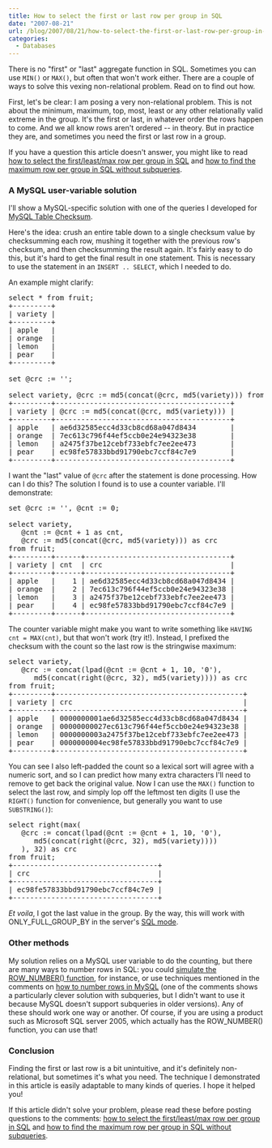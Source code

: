 ```yaml
---
title: How to select the first or last row per group in SQL
date: "2007-08-21"
url: /blog/2007/08/21/how-to-select-the-first-or-last-row-per-group-in-sql/
categories:
  - Databases
---
```

There is no "first" or "last" aggregate function in SQL. Sometimes you can use `MIN()` or `MAX()`, but often that won't work either. There are a couple of ways to solve this vexing non-relational problem. Read on to find out how.

First, let's be clear: I am posing a very non-relational problem. This is not about the minimum, maximum, top, most, least or any other relationally valid extreme in the group. It's the first or last, in whatever order the rows happen to come. And we all know rows aren't ordered -- in theory. But in practice they are, and sometimes you need the first or last row in a group.

If you have a question this article doesn't answer, you might like to read [how to select the first/least/max row per group in SQL][1] and [how to find the maximum row per group in SQL without subqueries][2].

### A MySQL user-variable solution

I'll show a MySQL-specific solution with one of the queries I developed for [MySQL Table Checksum][3].

Here's the idea: crush an entire table down to a single checksum value by checksumming each row, mushing it together with the previous row's checksum, and then checksumming the result again. It's fairly easy to do this, but it's hard to get the final result in one statement. This is necessary to use the statement in an `INSERT .. SELECT`, which I needed to do.

An example might clarify:

<pre>select * from fruit;
+---------+
| variety |
+---------+
| apple   | 
| orange  | 
| lemon   | 
| pear    | 
+---------+

set @crc := '';

select variety, @crc := md5(concat(@crc, md5(variety))) from fruit;
+---------+-----------------------------------------+
| variety | @crc := md5(concat(@crc, md5(variety))) |
+---------+-----------------------------------------+
| apple   | ae6d32585ecc4d33cb8cd68a047d8434        | 
| orange  | 7ec613c796f44ef5ccb0e24e94323e38        | 
| lemon   | a2475f37be12cebf733ebfc7ee2ee473        | 
| pear    | ec98fe57833bbd91790ebc7ccf84c7e9        | 
+---------+-----------------------------------------+</pre>

I want the "last" value of `@crc` after the statement is done processing. How can I do this? The solution I found is to use a counter variable. I'll demonstrate:

<pre>set @crc := '', @cnt := 0;

select variety,
   @cnt := @cnt + 1 as cnt,
   @crc := md5(concat(@crc, md5(variety))) as crc
from fruit;
+---------+------+----------------------------------+
| variety | cnt  | crc                              |
+---------+------+----------------------------------+
| apple   |    1 | ae6d32585ecc4d33cb8cd68a047d8434 | 
| orange  |    2 | 7ec613c796f44ef5ccb0e24e94323e38 | 
| lemon   |    3 | a2475f37be12cebf733ebfc7ee2ee473 | 
| pear    |    4 | ec98fe57833bbd91790ebc7ccf84c7e9 | 
+---------+------+----------------------------------+</pre>

The counter variable might make you want to write something like `HAVING cnt = MAX(cnt)`, but that won't work (try it!). Instead, I prefixed the checksum with the count so the last row is the stringwise maximum:

<pre>select variety,
   @crc := concat(lpad(@cnt := @cnt + 1, 10, '0'),
      md5(concat(right(@crc, 32), md5(variety)))) as crc
from fruit;
+---------+--------------------------------------------+
| variety | crc                                        |
+---------+--------------------------------------------+
| apple   | 0000000001ae6d32585ecc4d33cb8cd68a047d8434 | 
| orange  | 00000000027ec613c796f44ef5ccb0e24e94323e38 | 
| lemon   | 0000000003a2475f37be12cebf733ebfc7ee2ee473 | 
| pear    | 0000000004ec98fe57833bbd91790ebc7ccf84c7e9 | 
+---------+--------------------------------------------+
</pre>

You can see I also left-padded the count so a lexical sort will agree with a numeric sort, and so I can predict how many extra characters I'll need to remove to get back the original value. Now I can use the `MAX()` function to select the last row, and simply lop off the leftmost ten digits (I use the `RIGHT()` function for convenience, but generally you want to use `SUBSTRING()`):

<pre>select right(max(
   @crc := concat(lpad(@cnt := @cnt + 1, 10, '0'),
      md5(concat(right(@crc, 32), md5(variety))))
   ), 32) as crc
from fruit;
+----------------------------------+
| crc                              |
+----------------------------------+
| ec98fe57833bbd91790ebc7ccf84c7e9 | 
+----------------------------------+</pre>

*Et voila*, I got the last value in the group. By the way, this will work with ONLY\_FULL\_GROUP_BY in the server's [SQL mode][4].

### Other methods

My solution relies on a MySQL user variable to do the counting, but there are many ways to number rows in SQL: you could [simulate the ROW_NUMBER() function][5], for instance, or use techniques mentioned in the comments on [how to number rows in MySQL][6] (one of the comments shows a particularly clever solution with subqueries, but I didn't want to use it because MySQL doesn't support subqueries in older versions). Any of these should work one way or another. Of course, if you are using a product such as Microsoft SQL server 2005, which actually has the ROW_NUMBER() function, you can use that!

### Conclusion

Finding the first or last row is a bit unintuitive, and it's definitely non-relational, but sometimes it's what you need. The technique I demonstrated in this article is easily adaptable to many kinds of queries. I hope it helped you!

If this article didn't solve your problem, please read these before posting questions to the comments: [how to select the first/least/max row per group in SQL][1] and [how to find the maximum row per group in SQL without subqueries][2].

 [1]: http://www.xaprb.com/blog/2006/12/07/how-to-select-the-firstleastmax-row-per-group-in-sql/
 [2]: http://www.xaprb.com/blog/2007/03/14/how-to-find-the-max-row-per-group-in-sql-without-subqueries/
 [3]: http://code.google.com/p/maatkit
 [4]: http://dev.mysql.com/doc/refman/5.0/en/server-sql-mode.html
 [5]: http://www.xaprb.com/blog/2005/09/27/simulating-the-sql-row_number-function/
 [6]: http://www.xaprb.com/blog/2006/12/02/how-to-number-rows-in-mysql/
